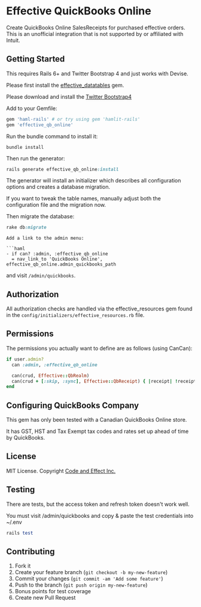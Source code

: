 # Effective QuickBooks Online

Create QuickBooks Online SalesReceipts for purchased effective orders. This is an unofficial integration that is not supported by or affiliated with Intuit.

## Getting Started

This requires Rails 6+ and Twitter Bootstrap 4 and just works with Devise.

Please first install the [effective_datatables](https://github.com/code-and-effect/effective_datatables) gem.

Please download and install the [Twitter Bootstrap4](http://getbootstrap.com)

Add to your Gemfile:

```ruby
gem 'haml-rails' # or try using gem 'hamlit-rails'
gem 'effective_qb_online'
```

Run the bundle command to install it:

```console
bundle install
```

Then run the generator:

```ruby
rails generate effective_qb_online:install
```

The generator will install an initializer which describes all configuration options and creates a database migration.

If you want to tweak the table names, manually adjust both the configuration file and the migration now.

Then migrate the database:

```ruby
rake db:migrate
```

```
Add a link to the admin menu:

```haml
- if can? :admin, :effective_qb_online
  = nav_link_to 'QuickBooks Online', effective_qb_online.admin_quickbooks_path
```

and visit `/admin/quickbooks`.

## Authorization

All authorization checks are handled via the effective_resources gem found in the `config/initializers/effective_resources.rb` file.

## Permissions

The permissions you actually want to define are as follows (using CanCan):

```ruby
if user.admin?
  can :admin, :effective_qb_online

  can(crud, Effective::QbRealm)
  can(crud + [:skip, :sync], Effective::QbReceipt) { |receipt| !receipt.completed? }
end
```

## Configuring QuickBooks Company

This gem has only been tested with a Canadian QuickBooks Online store.

It has GST, HST and Tax Exempt tax codes and rates set up ahead of time by QuickBooks.

## License

MIT License. Copyright [Code and Effect Inc.](http://www.codeandeffect.com/)

## Testing

There are tests, but the access token and refresh token doesn't work well.

You must visit /admin/quickbooks and copy & paste the test credentials into ~/.env

```ruby
rails test
```

## Contributing

1. Fork it
2. Create your feature branch (`git checkout -b my-new-feature`)
3. Commit your changes (`git commit -am 'Add some feature'`)
4. Push to the branch (`git push origin my-new-feature`)
5. Bonus points for test coverage
6. Create new Pull Request
